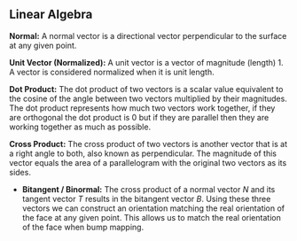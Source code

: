 ## Linear Algebra

**Normal:** A normal vector is a directional vector perpendicular to the surface at any given point.

**Unit Vector (Normalized):** A unit vector is a vector of magnitude (length) 1. A vector is considered normalized when it is unit length.

**Dot Product:** The dot product of two vectors is a scalar value equivalent to the cosine of the angle between two vectors multiplied by their magnitudes. The dot product represents how much two vectors work together, if they are orthogonal the dot product is 0 but if they are parallel then they are working together as much as possible.

**Cross Product:** The cross product of two vectors is another vector that is at a right angle to both, also known as perpendicular. The magnitude of this vector equals the area of a parallelogram with the original two vectors as its sides.

* **Bitangent / Binormal:** The cross product of a normal vector *N* and its tangent vector *T* results in the bitangent vector *B*. Using these three vectors we can construct an orientation matching the real orientation of the face at any given point. This allows us to match the real orientation of the face when bump mapping.